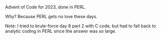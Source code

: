 Advent of Code for 2023, done in PERL.

Why? Because PERL gets no love these days.

Note: I tried to brute-force day 8 part 2 with C code, but had to fall back to analytic coding in PERL since the answer was so large.

